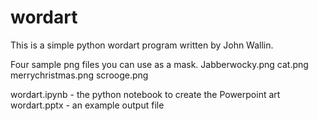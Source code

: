 # wordart

This is a simple python wordart program written by John Wallin.

Four sample png files you can use as a mask.
Jabberwocky.png
cat.png
merrychristmas.png
scrooge.png

wordart.ipynb - the python notebook to create the Powerpoint art
wordart.pptx - an example output file